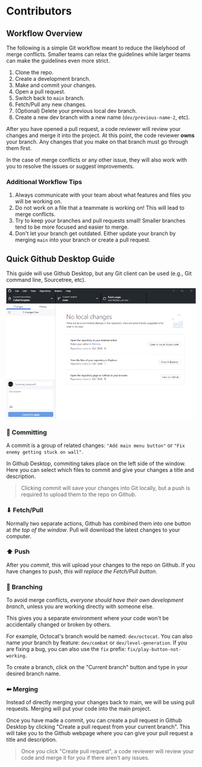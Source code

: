 # Contributors

## Workflow Overview

The following is a simple Git workflow meant to reduce the likelyhood
of merge conflicts. Smaller teams can relax the guidelines while
larger teams can make the guidelines even more strict.

1. Clone the repo.
2. Create a development branch.
3. Make and commit your changes.
4. Open a pull request.
5. Switch back to `main` branch.
6. Fetch/Pull any new changes.
7. (Optional) Delete your previous local dev branch.
8. Create a new dev branch with a new name (`dev/previous-name-2`, etc).

After you have opened a pull request, a code reviewer will review your
changes and merge it into the project. At this point, the code
reviewer **owns** your branch. Any changes that you make on that
branch must go through them first.

In the case of merge conflicts or any other issue, they will also work
with you to resolve the issues or suggest improvements.

### Additional Workflow Tips

1. Always communicate with your team about what features and files you will be working on.
2. Do not work on a file that a teammate is working on! This will lead to merge conflicts.
3. Try to keep your branches and pull requests small! Smaller branches tend to be more focused and easier to merge.
4. Don't let your branch get outdated. Either update your branch by merging `main` into your branch or create a pull request.

## Quick Github Desktop Guide

This guide will use Github Desktop, but any Git client can be used (e.g., Git command line, Sourcetree, etc).

![Image of Github Desktop interface](/docs/collab-template/github-desktop.png)

### 💾 Committing
A commit is a group of related changes: `"Add main menu button"` or `"Fix enemy getting stuck on wall"`.

In Github Desktop, commiting takes place on the left side of the window.
Here you can select which files to commit and give your changes a title and description.

> Clicking commit will save your changes into Git locally, but a push is required to upload them to the repo on Github.

### ⬇ Fetch/Pull
Normally two separate actions, Github has combined them into one button at *the top of the window*. Pull will download the latest changes to your computer.

### ⬆ Push
After you *commit*, this will upload your changes to the repo on Github. If you have changes to push, *this will replace the Fetch/Pull button*.

### 🌲 Branching
To avoid merge conflicts, *everyone should have their own development
branch*, unless you are working directly with someone else.

This gives you a separate environment where your code won't be
accidentally changed or broken by others.

For example, Octocat's branch would be named: `dev/octocat`.
You can also name your branch by feature: `dev/combat` or `dev/level-generation`.
If you are fixing a bug, you can also use the `fix` prefix: `fix/play-button-not-working`.

To create a branch, click on the "Current branch" button and type in your desired branch name.

### ⬅ Merging
Instead of directly merging your changes back to main, we will be using pull requests. Merging will put your code into the main project.

Once you have made a commit, you can create a pull request in Github Desktop by clicking "Create a pull request from your current branch".
This will take you to the Github webpage where you can give your pull request a title and description.

> Once you click "Create pull request", a code reviewer will review your code and merge it for you if there aren't any issues.